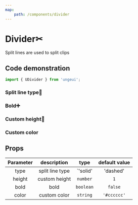 ```yaml
---
map:
    path: /components/divider
---
```


# Divider✂

Split lines are used to split clips

## Code demonstration

```js
import { UDivider } from 'ungeui';
```

### Split line type🚀

<demo src="./demo/type.vue"
  language="vue"
  title="🚀basic usage"
  desc="It includes basic solid lines, dotted lines, dotted lines, and all types supported by border-style">
</demo>

### Bold➕

<demo src="./demo/bold.vue"
  language="vue"
  title="➕basic usage"
  desc="Use the bold attribute to bold the split line. The height becomes 2px">
</demo>

### Custom height🌋

<demo src="./demo/height.vue"
  language="vue"
  title="🌋basic usage"
  desc="custom line height">
</demo>

### Custom color

<demo src="./demo/color.vue"
  language="vue"
  title="basic usage"
  desc="support HEX and RGB, Now the colors are rich">
</demo>

## Props

|  Parameter | description | type | default value|
| :----: | :----------: | :-------: | :---------: | 
|  type  |  split line type | `'solid'  |  'dashed'   | 'dotted'` | `'solid'` |
| height |  custom height  | `number`  |  `1`     |
|  bold  |     bold      | `boolean` |   `false`   |
| color  |  custom color  | `string`  | `'#cccccc'` |
